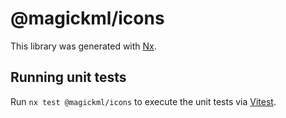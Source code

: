 # @magickml/icons

This library was generated with [Nx](https://nx.dev).

## Running unit tests

Run `nx test @magickml/icons` to execute the unit tests via [Vitest](https://vitest.dev/).
